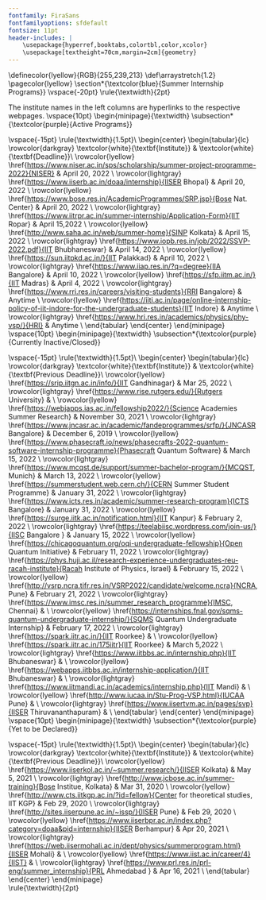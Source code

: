 ```yaml
---
fontfamily: FiraSans
fontfamilyoptions: sfdefault
fontsize: 11pt
header-includes: |
	\usepackage{hyperref,booktabs,colortbl,color,xcolor}
	\usepackage[textheight=70cm,margin=2cm]{geometry}
---
```

\definecolor{lyellow}{RGB}{255,239,213}
\def\arraystretch{1.2}
\pagecolor{lyellow}
\section*{\textcolor{blue}{Summer Internship Programs}}
\vspace{-20pt}
\rule{\textwidth}{2pt}

The institute names in the left columns are hyperlinks to the respective webpages.
\vspace{10pt}
\begin{minipage}{\textwidth}
\subsection*{\textcolor{purple}{Active Programs}}

\vspace{-15pt}
\rule{\textwidth}{1.5pt}\\
\begin{center}
\begin{tabular}{lc}
\rowcolor{darkgray}
\textcolor{white}{\textbf{Institute}} & \textcolor{white}{\textbf{Deadline}}\\
\rowcolor{lyellow}
\href{https://www.niser.ac.in/sps/scholarship/summer-project-programme-2022}{NISER} & April 20, 2022 \\
\rowcolor{lightgray}
\href{https://www.iiserb.ac.in/doaa/internship}{IISER Bhopal} & April 20, 2022 \\
\rowcolor{lyellow}
\href{https://www.bose.res.in/AcademicProgrammes/SRP.jsp}{Bose Nat. Center} & April 20, 2022 \\
\rowcolor{lightgray}
\href{https://www.iitrpr.ac.in/summer-internship/Application-Form}{IIT Ropar} & April 15,2022 \\
\rowcolor{lyellow}
\href{http://www.saha.ac.in/web/summer-home}{SINP Kolkata} & April 15, 2022 \\
\rowcolor{lightgray}
\href{https://www.iopb.res.in/job/2022/SSVP-2022.pdf}{IIT Bhubhaneswar} & April 14, 2022 \\
\rowcolor{lyellow}
\href{https://sun.iitpkd.ac.in/}{IIT Palakkad} & April 10, 2022 \\
\rowcolor{lightgray}
\href{https://www.iiap.res.in/?q=degree}{IIA Bangalore} & April 10, 2022 \\
\rowcolor{lyellow}
\href{https://sfp.iitm.ac.in/}{IIT Madras} & April 4, 2022 \\
\rowcolor{lightgray}
\href{https://www.rri.res.in/careers/visiting-students}{RRI Bangalore} & Anytime \\
\rowcolor{lyellow}
\href{https://iiti.ac.in/page/online-internship-policy-of-iit-indore-for-the-undergraduate-students}{IIT Indore} & Anytime \\
\rowcolor{lightgray}
\href{https://www.hri.res.in/academics/physics/phy-vsp/}{HRI} & Anytime \\
\end{tabular}
\end{center}
\end{minipage}\
\vspace{10pt}
\begin{minipage}{\textwidth}
\subsection*{\textcolor{purple}{Currently Inactive/Closed}}

\vspace{-15pt}
\rule{\textwidth}{1.5pt}\\
\begin{center}
\begin{tabular}{lc}
\rowcolor{darkgray}
\textcolor{white}{\textbf{Institute}} & \textcolor{white}{\textbf{Previous Deadline}}\\
\rowcolor{lyellow}
\href{https://srip.iitgn.ac.in/info/}{IIT Gandhinagar} & Mar 25, 2022 \\
\rowcolor{lightgray}
\href{https://www.rise.rutgers.edu/}{Rutgers University} &  \\
\rowcolor{lyellow}
\href{https://webjapps.ias.ac.in/fellowship2022/}{Science Academies Summer Research} & November 30, 2021 \\
\rowcolor{lightgray}
\href{https://www.jncasr.ac.in/academic/fandeprogrammes/srfp/}{JNCASR Bangalore} & December 6, 2019 \\
\rowcolor{lyellow}
\href{https://www.phasecraft.io/news/phasecrafts-2022-quantum-software-internship-programme}{Phasecraft Quantum Software} & March 15, 2022 \\
\rowcolor{lightgray}
\href{https://www.mcqst.de/support/summer-bachelor-program/}{MCQST, Munich} & March 13, 2022 \\
\rowcolor{lyellow}
\href{https://summerstudent.web.cern.ch/}{CERN Summer Student Programme} & January 31, 2022 \\
\rowcolor{lightgray}
\href{https://www.icts.res.in/academic/summer-research-program}{ICTS Bangalore} & January 31, 2022 \\
\rowcolor{lyellow}
\href{https://surge.iitk.ac.in/notification.html}{IIT Kanpur} & February 2, 2022 \\
\rowcolor{lightgray}
\href{https://teelabiisc.wordpress.com/join-us/}{IISC Bangalore } & January 15, 2022 \\
\rowcolor{lyellow}
\href{https://chicagoquantum.org/oqi-undergraduate-fellowship}{Open Quantum Initiative} & February 11, 2022 \\
\rowcolor{lightgray}
\href{https://phys.huji.ac.il/research-experience-undergraduates-reu-racah-institute}{Racah Institute of Physics, Israel} & February 15, 2022 \\
\rowcolor{lyellow}
\href{http://vsrp.ncra.tifr.res.in/VSRP2022/candidate/welcome.ncra}{NCRA, Pune} & February 21, 2022 \\
\rowcolor{lightgray}
\href{https://www.imsc.res.in/summer_research_programme}{IMSC, Chennai} &  \\
\rowcolor{lyellow}
\href{https://internships.fnal.gov/sqms-quantum-undergraduate-internship/}{SQMS Quantum Undergraduate Internship} & February 17, 2022 \\
\rowcolor{lightgray}
\href{https://spark.iitr.ac.in/}{IIT Roorkee} &  \\
\rowcolor{lyellow}
\href{https://spark.iitr.ac.in/175iitr}{IIT Roorkee} & March 5,2022 \\
\rowcolor{lightgray}
\href{https://www.iitbbs.ac.in/internship.php}{IIT Bhubaneswar} &  \\
\rowcolor{lyellow}
\href{https://webapps.iitbbs.ac.in/internship-application/}{IIT Bhubaneswar} &  \\
\rowcolor{lightgray}
\href{https://www.iitmandi.ac.in/academics/internship.php}{IIT Mandi} &  \\
\rowcolor{lyellow}
\href{http://www.iucaa.in/Stu-Prog-VSP.html}{IUCAA Pune} &  \\
\rowcolor{lightgray}
\href{https://www.iisertvm.ac.in/pages/svp}{IISER Thiruvananthapuram} &  \\
\end{tabular}
\end{center}
\end{minipage}\
\vspace{10pt}
\begin{minipage}{\textwidth}
\subsection*{\textcolor{purple}{Yet to be Declared}}

\vspace{-15pt}
\rule{\textwidth}{1.5pt}\\
\begin{center}
\begin{tabular}{lc}
\rowcolor{darkgray}
\textcolor{white}{\textbf{Institute}} & \textcolor{white}{\textbf{Previous Deadline}}\\
\rowcolor{lyellow}
\href{https://www.iiserkol.ac.in/~summer.research/}{IISER Kolkata} & May 5, 2021 \\
\rowcolor{lightgray}
\href{http://www.jcbose.ac.in/summer-training}{Bose Institue, Kolkata} & Mar 31, 2020 \\
\rowcolor{lyellow}
\href{http://www.cts.iitkgp.ac.in/?id=fellow}{Center for theoretical studies,  IIT KGP} & Feb 29, 2020 \\
\rowcolor{lightgray}
\href{http://sites.iiserpune.ac.in/~issp/}{IISER Pune} & Feb 29, 2020 \\
\rowcolor{lyellow}
\href{https://www.iiserbpr.ac.in/index.php?category=doaa&pid=internship}{IISER Berhampur} & Apr 20, 2021 \\
\rowcolor{lightgray}
\href{https://web.iisermohali.ac.in/dept/physics/summerprogram.html}{IISER Mohali} &  \\
\rowcolor{lyellow}
\href{https://www.iist.ac.in/career/4}{IIST} &  \\
\rowcolor{lightgray}
\href{https://www.prl.res.in/prl-eng/summer_internship}{PRL Ahmedabad } & Apr 16, 2021 \\
\end{tabular}
\end{center}
\end{minipage}\
\rule{\textwidth}{2pt}
